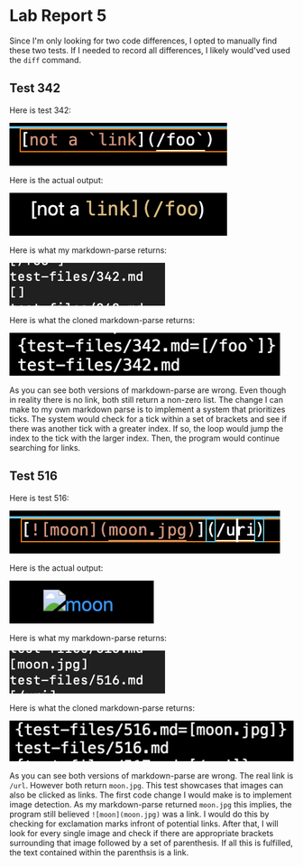 # Lab Report 5

Since I'm only looking for two code differences, I opted to manually find these two tests.
If I needed to record all differences, I likely would'ved used the `diff` command.

## Test 342
Here is test 342:

![Image](342md.png)

Here is the actual output:

![Image](342output.png)

Here is what my markdown-parse returns:

![Image](342mine.png)

Here is what the cloned markdown-parse returns:

![Image](342cloned.png)

As you can see both versions of markdown-parse are wrong.
Even though in reality there is no link, both still return a non-zero list. 
The change I can make to my own markdown parse is to implement a system that prioritizes ticks.
The system would check for a tick within a set of brackets and see if there was another tick with a greater index.
If so, the loop would jump the index to the tick with the larger index. 
Then, the program would continue searching for links.


## Test 516

Here is test 516:

![Image](516md.png)

Here is the actual output:

![Image](516output.png)

Here is what my markdown-parse returns:

![Image](516mine.png)

Here is what the cloned markdown-parse returns:

![Image](516cloned.png)

As you can see both versions of markdown-parse are wrong. The real link is `/url`.
However both return `moon.jpg`.
This test showcases that images can also be clicked as links.
The first code change I would make is to implement image detection.
As my markdown-parse returned `moon.jpg` this implies, the program still believed `![moon](moon.jpg)` was a link. 
I would do this by checking for exclamation marks infront of potential links.
After that, I will look for every single image and check if there are appropriate brackets surrounding that image followed by a set of parenthesis.
If all this is fulfilled, the text contained within the parenthsis is a link.









